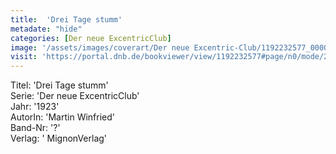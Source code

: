 ```yaml
---
title:  'Drei Tage stumm'
metadate: "hide"
categories: [Der neue ExcentricClub]
image: '/assets/images/coverart/Der neue Excentric-Club/1192232577_00000010.jpg'
visit: 'https://portal.dnb.de/bookviewer/view/1192232577#page/n0/mode/2up'
---
```

Titel: 'Drei Tage stumm' <br>
Serie: 'Der neue ExcentricClub' <br>
Jahr: '1923' <br>
AutorIn: 'Martin Winfried' <br>
Band-Nr: '?' <br>
Verlag: ' MignonVerlag'